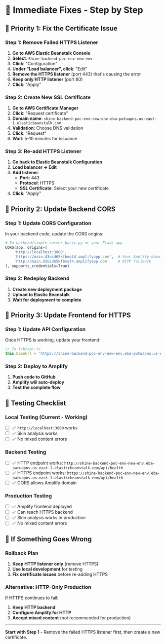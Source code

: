 # 🚨 Immediate Fixes - Step by Step

## 🎯 **Priority 1: Fix the Certificate Issue**

### **Step 1: Remove Failed HTTPS Listener**
1. **Go to AWS Elastic Beanstalk Console**
2. **Select**: `Shine-backend-poc-env-new-env`
3. **Click**: "Configuration"
4. **Under "Load balancer", click**: "Edit"
5. **Remove the HTTPS listener** (port 443) that's causing the error
6. **Keep only HTTP listener** (port 80)
7. **Click**: "Apply"

### **Step 2: Create New SSL Certificate**
1. **Go to AWS Certificate Manager**
2. **Click**: "Request certificate"
3. **Domain name**: `shine-backend-poc-env-new-env.eba-pwtuapns.us-east-1.elasticbeanstalk.com`
4. **Validation**: Choose DNS validation
5. **Click**: "Request"
6. **Wait**: 5-10 minutes for issuance

### **Step 3: Re-add HTTPS Listener**
1. **Go back to Elastic Beanstalk Configuration**
2. **Load balancer → Edit**
3. **Add listener**:
   - **Port**: 443
   - **Protocol**: HTTPS
   - **SSL Certificate**: Select your new certificate
4. **Click**: "Apply"

## 🎯 **Priority 2: Update Backend CORS**

### **Step 1: Update CORS Configuration**
In your backend code, update the CORS origins:

```python
# In backend/simple_server_basic.py or your Flask app
CORS(app, origins=[
    'http://localhost:3000',
    'https://main.d3oid65kfbmqt4.amplifyapp.com',  # Your Amplify domain
    'http://main.d3oid65kfbmqt4.amplifyapp.com'    # HTTP fallback
], supports_credentials=True)
```

### **Step 2: Redeploy Backend**
1. **Create new deployment package**
2. **Upload to Elastic Beanstalk**
3. **Wait for deployment to complete**

## 🎯 **Priority 3: Update Frontend for HTTPS**

### **Step 1: Update API Configuration**
Once HTTPS is working, update your frontend:

```javascript
// In lib/api.ts
this.baseUrl = 'https://shine-backend-poc-env-new-env.eba-pwtuapns.us-east-1.elasticbeanstalk.com';
```

### **Step 2: Deploy to Amplify**
1. **Push code to GitHub**
2. **Amplify will auto-deploy**
3. **Test the complete flow**

## 🎯 **Testing Checklist**

### **Local Testing (Current - Working)**
- [ ] ✅ `http://localhost:3000` works
- [ ] ✅ Skin analysis works
- [ ] ✅ No mixed content errors

### **Backend Testing**
- [ ] ✅ HTTP endpoint works: `http://shine-backend-poc-env-new-env.eba-pwtuapns.us-east-1.elasticbeanstalk.com/api/health`
- [ ] ✅ HTTPS endpoint works: `https://shine-backend-poc-env-new-env.eba-pwtuapns.us-east-1.elasticbeanstalk.com/api/health`
- [ ] ✅ CORS allows Amplify domain

### **Production Testing**
- [ ] ✅ Amplify frontend deployed
- [ ] ✅ Can reach HTTPS backend
- [ ] ✅ Skin analysis works in production
- [ ] ✅ No mixed content errors

## 🚨 **If Something Goes Wrong**

### **Rollback Plan**
1. **Keep HTTP listener only** (remove HTTPS)
2. **Use local development** for testing
3. **Fix certificate issues** before re-adding HTTPS

### **Alternative: HTTP-Only Production**
If HTTPS continues to fail:
1. **Keep HTTP backend**
2. **Configure Amplify for HTTP**
3. **Accept mixed content** (not recommended for production)

---

**Start with Step 1** - Remove the failed HTTPS listener first, then create a new certificate. 